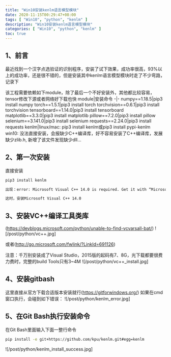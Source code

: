 ```yaml
---
title: "Win10安装kenlm语言模型模块"
date: 2020-11-15T00:29:47+08:00
tags: [ "Win10", "python", "kenlm" ]
description: "Win10安装kenlm语言模型模块"
categories: [ "Win10", "python", "kenlm" ]
toc: true
---
```


## 1、前言
最近找到一个汉字点选验证的识别程序，安装了试下效果，成功率很高，93%以上的成功率，还是很不错的，但是安装其中kenlm语言模型模块时走了不少弯路，记录下

该工程需要依赖如下module，除了最后一个不好安装外，其他都比较容易，tensor修改下源或者网络好下载也快
module|安装命令
-|-
numpy==1.18.5|pip3 install numpy
torch==1.5.1|pip3 install torch
torchvision==0.6.1|pip3 install torchvision
tensorboard==1.14.0|pip3 install tensorboard
matplotlib==3.3.0|pip3 install matplotlib
pillow==7.2.0|pip3 install pillow
selenium==3.141.0|pip3 install selenium
requests==2.24.0|pip3 install requests
kenlm|linux/mac: pip3 install kenlm或pip3 install pypi-kenlm<br>win10: 没法直接安装，会报缺少C++编译库，好不容易安装了C++编译库，发展缺少zlib.h, 新增了该文件发现缺少dll...

## 2、第一次安装
直接安装
```bat
pip3 install kenlm

出现：error: Microsoft Visual C++ 14.0 is required. Get it with “Microsoft Visual C++ Build Tools

这时，安装Microsoft Visual C++ 14.0
```

## 3、安装VC++编译工具类库
(https://devblogs.microsoft.com/python/unable-to-find-vcvarsall-bat/)
![/post/python/vc++.jpg]

或者(http://go.microsoft.com/fwlink/?LinkId=691126)

注意：千万别安装成了Visual Studio，2015版的起码有7、8G，光下载都要很费力费时，完整的build Tools只有3~4M
![/post/python/vc++_install.jpg]

## 4、安装gitbash
这里直接从官方下载合适版本安装就行(https://gitforwindows.org/)
如果在cmd窗口执行，会碰到如下错误：
![/post/python/kenlm_error.jpg]

## 5、在Git Bash执行安装命令
在Git Bash里面输入下面一整行命令
```bash
pip install -e git+https://github.com/kpu/kenlm.git#egg=kenlm
```
![/post/python/kenlm_install_success.jpg]
